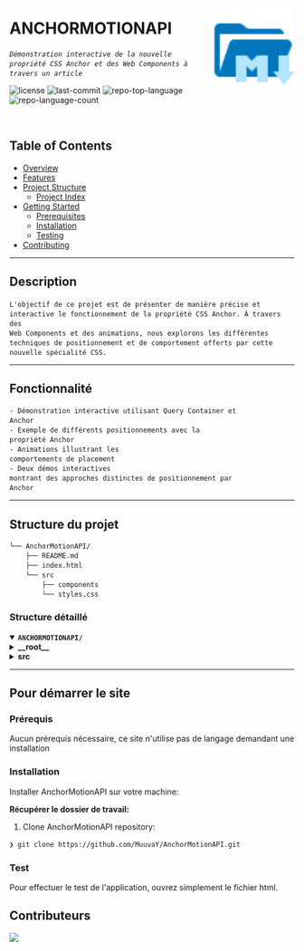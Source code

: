 <div align="left" style="position: relative;">
<img src="https://raw.githubusercontent.com/PKief/vscode-material-icon-theme/ec559a9f6bfd399b82bb44393651661b08aaf7ba/icons/folder-markdown-open.svg" align="right" width="30%" style="margin: -20px 0 0 20px;">
<h1>ANCHORMOTIONAPI</h1>
<p align="left">
	<em><code>Démonstration interactive de la nouvelle propriété CSS Anchor et des Web Components à travers un article</code></em>
</p>
<p align="left">
	<img src="https://img.shields.io/github/license/MuuvaY/AnchorMotionAPI?style=default&logo=opensourceinitiative&logoColor=white&color=0080ff" alt="license">
	<img src="https://img.shields.io/github/last-commit/MuuvaY/AnchorMotionAPI?style=default&logo=git&logoColor=white&color=0080ff" alt="last-commit">
	<img src="https://img.shields.io/github/languages/top/MuuvaY/AnchorMotionAPI?style=default&color=0080ff" alt="repo-top-language">
	<img src="https://img.shields.io/github/languages/count/MuuvaY/AnchorMotionAPI?style=default&color=0080ff" alt="repo-language-count">
</p>
<p align="left"><!-- default option, no dependency badges. -->
</p>
<p align="left">
	<!-- default option, no dependency badges. -->
</p>
</div>
<br clear="right">

##  Table of Contents

- [ Overview](#-overview)
- [ Features](#-features)
- [ Project Structure](#-project-structure)
  - [ Project Index](#-project-index)
- [ Getting Started](#-getting-started)
  - [ Prerequisites](#-prerequisites)
  - [ Installation](#-installation)
  - [ Testing](#-testing)
- [ Contributing](#-contributing)

---

##  Description

<code>L'objectif de ce projet est de présenter de manière précise et interactive le fonctionnement de la propriété CSS Anchor. À travers des Web Components et des animations, nous explorons les différentes techniques de positionnement et de comportement offerts par cette nouvelle spécialité CSS.</code>

---

##  Fonctionnalité

<code>- Démonstration interactive utilisant Query Container et Anchor</code><br>
<code>- Exemple de différents positionnements avec la propriété Anchor</code><br>
<code>- Animations illustrant les comportements de placement</code><br>
<code>- Deux démos interactives montrant des approches distinctes de positionnement par Anchor</code>

---

## Structure du projet

```sh
└── AnchorMotionAPI/
    ├── README.md
    ├── index.html
    └── src
        ├── components
        └── styles.css
```


###  Structure détaillé
<details open>
	<summary><b><code>ANCHORMOTIONAPI/</code></b></summary>
	<details> <!-- __root__ Submodule -->
		<summary><b>__root__</b></summary>
		<blockquote>
			<table>
			<tr>
				<td><b><a href='https://github.com/MuuvaY/AnchorMotionAPI/blob/master/index.html'>index.html</a></b></td>
				<td><code>Page d'accueil</code></td>
			</tr>
			</table>
		</blockquote>
	</details>
	<details> <!-- src Submodule -->
		<summary><b>src</b></summary>
		<blockquote>
			<table>
			<tr>
				<td><b><a href='https://github.com/MuuvaY/AnchorMotionAPI/blob/master/src/styles.css'>styles.css</a></b></td>
				<td><code>Page css du site</code></td>
			</tr>
			</table>
			<details>
				<summary><b>components</b></summary>
				<blockquote>
					<table>
					<tr>
						<td><b><a href='https://github.com/MuuvaY/AnchorMotionAPI/blob/master/src/components/compatibility-section.js'>compatibility-section.js</a></b></td>
						<td><code>Petit web component pour réduire du code dans la section compatibility</code></td>
					</tr>
					<tr>
						<td><b><a href='https://github.com/MuuvaY/AnchorMotionAPI/blob/master/src/components/anchor-code.js'>anchor-code.js</a></b></td>
						<td><code>Web component utilisé pour mettre à jour du code dynamiquement</code></td>
					</tr>
					<tr>
						<td><b><a href='https://github.com/MuuvaY/AnchorMotionAPI/blob/master/src/components/anchor.js'>anchor.js</a></b></td>
						<td><code>Code qui va positionner les éléments de la deuxième démo</code></td>
					</tr>
					<tr>
						<td><b><a href='https://github.com/MuuvaY/AnchorMotionAPI/blob/master/src/components/show-code.js'>show-code.js</a></b></td>
						<td><code>Code utilisé pour les bouts de certains éléments de l'article</code></td>
					</tr>
					<tr>
						<td><b><a href='https://github.com/MuuvaY/AnchorMotionAPI/blob/master/src/components/anchor-btn.js'>anchor-btn.js</a></b></td>
						<td><code>Code utilisé pour les boutons qui vont avoir un impact sur les positions d'un élément</code></td>
					</tr>
					<tr>
						<td><b><a href='https://github.com/MuuvaY/AnchorMotionAPI/blob/master/src/components/anchor-exemple.js'>anchor-exemple.js</a></b></td>
						<td><code>Première demo utilisant un autre fonctionnement</code></td>
					</tr>
					</table>
				</blockquote>
			</details>
		</blockquote>
	</details>
</details>

---
##  Pour démarrer le site

###  Prérequis

Aucun prérequis nécessaire, ce site n'utilise pas de langage demandant une installation


###  Installation

Installer AnchorMotionAPI sur votre machine:

**Récupérer le dossier de travail:**

1. Clone AnchorMotionAPI repository:
```sh
❯ git clone https://github.com/MuuvaY/AnchorMotionAPI.git
```


###  Test

Pour effectuer le test de l'application, ouvrez simplement le fichier html.

##  Contributeurs

<p align="left">
   <a href="https://github.com{/MuuvaY/AnchorMotionAPI/}graphs/contributors">
      <img src="https://contrib.rocks/image?repo=MuuvaY/AnchorMotionAPI">
   </a>
</p>